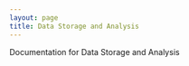 ```yaml
---
layout: page
title: Data Storage and Analysis 
---
```

Documentation for Data Storage and Analysis 
